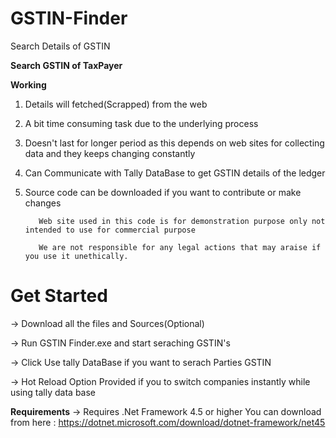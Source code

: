 # GSTIN-Finder
Search Details of GSTIN

**Search GSTIN of TaxPayer**

**Working**

1) Details will fetched(Scrapped) from the web

2) A bit time consuming task due to the underlying process 

3) Doesn't last for longer period as this depends on web sites for collecting data and they keeps changing constantly

4) Can Communicate with Tally DataBase to get GSTIN details of the ledger

5) Source code can be downloaded if you want to contribute or make changes

          Web site used in this code is for demonstration purpose only not intended to use for commercial purpose
          
          We are not responsible for any legal actions that may araise if you use it unethically.


# Get Started

-> Download all the files and Sources(Optional)

-> Run GSTIN Finder.exe and start seraching GSTIN's

-> Click Use tally DataBase if you want to serach Parties GSTIN

-> Hot Reload Option Provided if you to switch companies instantly while using tally data base


**Requirements**
-> Requires .Net Framework 4.5 or higher
    You can download from here : https://dotnet.microsoft.com/download/dotnet-framework/net45


